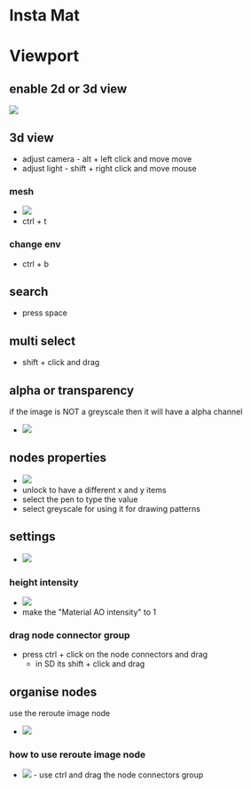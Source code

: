 # **Insta Mat**

# Viewport

## enable 2d or 3d view

<img src="./images/basics/enable-2d-3d-view.png">

## 3d view

- adjust camera - alt + left click and move move
- adjust light - shift + right click and move mouse

### mesh

- <img src="./images/basics/change-3d-view-rendered-mesh.png">
- ctrl + t

### change env

- ctrl + b

## search

- press space

## multi select

- shift + click and drag

## alpha or transparency

if the image is NOT a greyscale then it will have a alpha channel

- <img src="./images/basics/alpha-channel.png">

## nodes properties

- <img src="./images/basics/node-properties-basics.png">
- unlock to have a different x and y items
- select the pen to type the value
- select greyscale for using it for drawing patterns

## settings

- <img src="./images/basics/open-viewport-settings.png">

### height intensity

- <img src="./images/basics/height-intensity-view-settings.png">
- make the "Material AO intensity" to 1

### drag node connector group

- press ctrl + click on the node connectors and drag
  - in SD its shift + click and drag

## organise nodes

use the reroute image node

- <img src="./images/basics/reroute-node.png">

### how to use reroute image node

- <img src="./images/basics/how-to-use-reroute-image-node.gif">
    - use ctrl and drag the node connectors group
